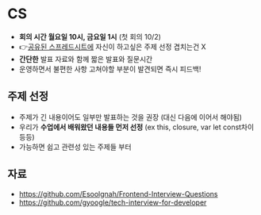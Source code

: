 # CS
- **회의 시간 월요일 10시, 금요일 1시** (첫 회의 10/2)
- 👉[공유된 스프레드시트에](https://docs.google.com/spreadsheets/d/1qQN6e12xZizYRIxgxSYrVYcfudKCUSMVDN5Vau5xVB4/edit#gid=0) 자신이 하고싶은 주제 선정 겹치는건 X
- **간단한** 발표 자료와 함께 짧은 발표와 질문시간
- 운영하면서 불편한 사항 고쳐야할 부분이 발견되면 즉시 피드백!


## 주제 선정
- 주제가 긴 내용이어도 일부만 발표하는 것을 권장 (대신 다음에 이어서 해야됨)
- 우리가 **수업에서 배워왔던 내용들 먼저 선정** (ex this, closure, var let const차이 등등)
- 가능하면 쉽고 관련성 있는 주제들 부터

## 자료
- https://github.com/Esoolgnah/Frontend-Interview-Questions
- https://github.com/gyoogle/tech-interview-for-developer